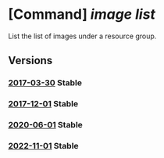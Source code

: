 # [Command] _image list_

List the list of images under a resource group.

## Versions

### [2017-03-30](/Resources/mgmt-plane/L3N1YnNjcmlwdGlvbnMve30vcHJvdmlkZXJzL21pY3Jvc29mdC5jb21wdXRlL2ltYWdlcw==/2017-03-30.xml) **Stable**

<!-- mgmt-plane /subscriptions/{}/providers/microsoft.compute/images 2017-03-30 -->
<!-- mgmt-plane /subscriptions/{}/resourcegroups/{}/providers/microsoft.compute/images 2017-03-30 -->

### [2017-12-01](/Resources/mgmt-plane/L3N1YnNjcmlwdGlvbnMve30vcHJvdmlkZXJzL21pY3Jvc29mdC5jb21wdXRlL2ltYWdlcw==/2017-12-01.xml) **Stable**

<!-- mgmt-plane /subscriptions/{}/providers/microsoft.compute/images 2017-12-01 -->
<!-- mgmt-plane /subscriptions/{}/resourcegroups/{}/providers/microsoft.compute/images 2017-12-01 -->

### [2020-06-01](/Resources/mgmt-plane/L3N1YnNjcmlwdGlvbnMve30vcHJvdmlkZXJzL21pY3Jvc29mdC5jb21wdXRlL2ltYWdlcw==/2020-06-01.xml) **Stable**

<!-- mgmt-plane /subscriptions/{}/providers/microsoft.compute/images 2020-06-01 -->
<!-- mgmt-plane /subscriptions/{}/resourcegroups/{}/providers/microsoft.compute/images 2020-06-01 -->

### [2022-11-01](/Resources/mgmt-plane/L3N1YnNjcmlwdGlvbnMve30vcHJvdmlkZXJzL21pY3Jvc29mdC5jb21wdXRlL2ltYWdlcw==/2022-11-01.xml) **Stable**

<!-- mgmt-plane /subscriptions/{}/providers/microsoft.compute/images 2022-11-01 -->
<!-- mgmt-plane /subscriptions/{}/resourcegroups/{}/providers/microsoft.compute/images 2022-11-01 -->

